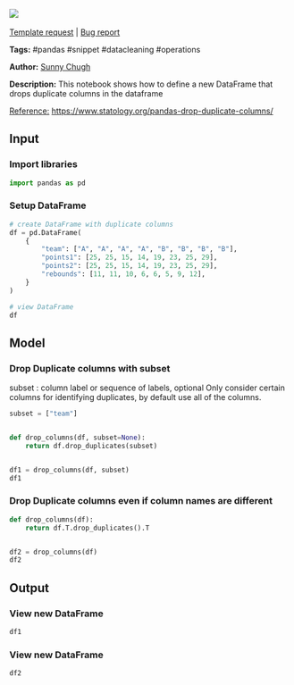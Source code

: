 <a href="https://app.naas.ai/user-redirect/naas/downloader?url=https://raw.githubusercontent.com/jupyter-naas/awesome-notebooks/master/Pandas/Pandas_Drop_Duplicate_Columns.ipynb" target="_parent"><img src="https://naasai-public.s3.eu-west-3.amazonaws.com/open_in_naas.svg"/></a><br><br><a href="https://github.com/jupyter-naas/awesome-notebooks/issues/new?assignees=&labels=&template=template-request.md&title=Tool+-+Action+of+the+notebook+">Template request</a> | <a href="https://github.com/jupyter-naas/awesome-notebooks/issues/new?assignees=&labels=bug&template=bug_report.md&title=Pandas+-+Drop+Duplicate+Columns:+Error+short+description">Bug report</a>

**Tags:** #pandas #snippet #datacleaning #operations

**Author:** [Sunny Chugh](https://www.linkedin.com/in/sunny-chugh-ab1630177/)

**Description:** This notebook shows how to define a new DataFrame that drops duplicate columns in the dataframe

<u>Reference:</u> https://www.statology.org/pandas-drop-duplicate-columns/

## Input

### Import libraries


```python
import pandas as pd
```

### Setup DataFrame


```python
# create DataFrame with duplicate columns
df = pd.DataFrame(
    {
        "team": ["A", "A", "A", "A", "B", "B", "B", "B"],
        "points1": [25, 25, 15, 14, 19, 23, 25, 29],
        "points2": [25, 25, 15, 14, 19, 23, 25, 29],
        "rebounds": [11, 11, 10, 6, 6, 5, 9, 12],
    }
)

# view DataFrame
df
```

## Model

### Drop Duplicate columns with subset
subset : column label or sequence of labels, optional
Only consider certain columns for identifying duplicates, by default use all of the columns.


```python
subset = ["team"]


def drop_columns(df, subset=None):
    return df.drop_duplicates(subset)


df1 = drop_columns(df, subset)
df1
```

### Drop Duplicate columns even if column names are different


```python
def drop_columns(df):
    return df.T.drop_duplicates().T


df2 = drop_columns(df)
df2
```

## Output

### View new DataFrame


```python
df1
```

### View new DataFrame


```python
df2
```
